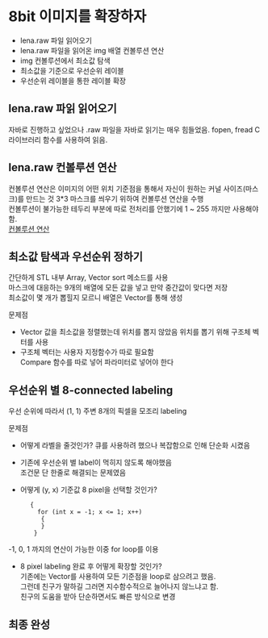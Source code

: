 # 8bit  이미지를 확장하자  
- lena.raw 파일 읽어오기 
- lena.raw 파일을 읽어온 img 배열 컨볼루션 연산 
- img 컨볼루션에서 최소값 탐색 
- 최소값을 기준으로 우선순위 레이블
- 우선순위 레이블을 통한 레이블 확장

## lena.raw 파읽 읽어오기  
자바로 진행하고 싶었으나 .raw 파일을 자바로 읽기는 매우 힘들었음.
fopen, fread C 라이브러리 함수를 사용하여 읽음.

## lena.raw 컨볼루션 연산 
컨볼루션 연산은 이미지의 어떤 위치 기준점을 통해서 자신이 원하는 커널 사이즈(마스크)를 만드는 것 
3*3 마스크를 씌우기 위하여 컨볼루션 연산을 수행  
컨볼루션이 불가능한 테두리 부분에 따로 전처리를 안했기에 1 ~ 255 까지만 사용해야 함.  
[컨볼루션 연산](https://webnautes.tistory.com/1044)  

## 최소값 탐색과 우선순위 정하기  
간단하게 STL 내부 Array, Vector sort 메소드를 사용  
마스크에 대응하는 9개의 배열에 모든 값을 넣고 만약 중간값이 맞다면 저장  
최소값이 몇 개가 뽑힐지 모르니 배열은 Vector를 통해 생성  

문제점   
- Vector 값을 최소값을 정렬했는데 위치를 뽑지 않았음
위치를 뽑기 위해 구조체 벡터를 사용  
- 구조체 벡터는 사용자 지정함수가 따로 필요함  
Compare 함수를 따로 넣어 파라미터로 넣어야 한다  

## 우선순위 별 8-connected labeling  
우선 순위에 따라서 (1, 1) 주변 8개의 픽셀을 모조리 labeling  

문제점  
- 어떻게 라벨을 줄것인가?
큐를 사용하려 했으나 복잡함으로 인해 단순화 시켰음  

- 기존에 우선순위 별 label이 먹히지 않도록 해야했음  
조건문 단 한줄로 해결되는 문제였음  

- 어떻게 (y, x) 기준값 8 pixel을 선택할 것인가?  
``` for( int y = -1; y <= 1; y++)
      {
        for (int x = -1; x <= 1; x++)
         {
         }
       }
```
-1, 0, 1 까지의 연산이 가능한 이중 for loop를 이용  

- 8 pixel labeling 완료 후 어떻게 확장할 것인가?  
기존에는 Vector를 사용하여 모든 기준점을 loop로 삼으려고 했음.  
그런데 친구가 말하길 그러면 지수함수적으로 늘어나지 않느냐고 함.  
친구의 도움을 받아 단순하면서도 빠른 방식으로 변경  

## 최종 완성  

